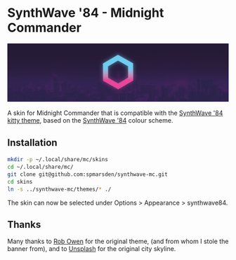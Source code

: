 # SynthWave '84 - Midnight Commander

![Synthwave '84 logo over a cityscape](media/banner.png)

A skin for Midnight Commander that is compatible with the
[SynthWave '84 kitty theme](https://github.com/spmarsden/synthwave-kitty), based
on the [SynthWave '84](https://github.com/robb0wen/synthwave-vscode) colour
scheme.

## Installation

```bash
mkdir -p ~/.local/share/mc/skins
cd ~/.local/share/mc/
git clone git@github.com:spmarsden/synthwave-mc.git
cd skins
ln -s ../synthwave-mc/themes/* ./
```

The skin can now be selected under Options > Appearance > synthwave84.

## Thanks

Many thanks to [Rob Owen](https://github.com/robb0wen) for the original theme,
(and from whom I stole the banner from), and to
[Unsplash](https://unsplash.com/photos/DxHR8K5Egjk) for the original city
skyline.
